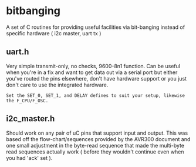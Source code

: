 # bitbanging
A set of C routines for providing useful facilities via bit-banging instead of specific hardware ( i2c master, uart tx )

## uart.h
Very simple transmit-only, no checks, 9600-8n1 function.  Can be useful when you're in a fix and want to get data out via a serial port but either you've routed the pins elsewhere, don't have hardware support or you just don't care to use the integrated hardware.

	Set the SET_0, SET_1, and DELAY defines to suit your setup, likewise the F_CPU/F_OSC.

## i2c_master.h
Should work on any pair of uC pins that support input and output.  This was based off the flow-chart/sequences provided by the AVR300 document and one small adjustment in the byte-read sequence that made the multi-byte read sequences actually work ( before they wouldn't continue even when you had 'ack' set ).
